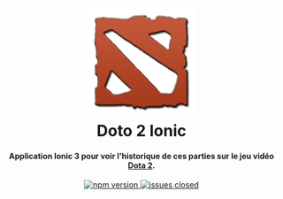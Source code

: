 <h1 align="center">
  <br>
  <a href="#"><img src="https://raw.githubusercontent.com/Ankirama/doto_ionic/master/img/dota2-logo.png" alt="Doto Ionic logo" width="200"></a>
  <br>
  Doto 2 Ionic
  <br>
</h1>

<h4 align="center">Application <strong>Ionic 3</strong> pour voir l'historique de ces parties sur le jeu vidéo <a href="http://www.dota2.com/play/">Dota 2</a>.</h4>

<p align="center">
  <a href="https://badge.fury.io/js/ionic">
    <img src="https://badge.fury.io/js/ionic.svg" alt="npm version" height="18">
  </a>
  <a href="https://github.com/Ankirama/doto_ionic/issues">
    <img src="https://img.shields.io/github/issues-closed/badges/shields.svg" alt="issues closed" height="18">
  </a>
</p>
